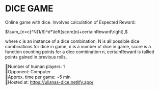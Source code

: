 # DICE GAME
 
 Online game with dice. Involves calculation of Expected Reward:

 $`\sum_{n=c}^N(1/6)^d*\left(score(n)+certainReward\right),`$

 where c is an instance of a dice combination, N is all possible dice combinations for dice in game, d is a number of dice in game, score is a function counting points for a dice combination n, certainReward is tallied points gained in previous rolls.   
 
 🎲Number of human players: 1  
 🎲Opponent: Computer  
 🎲Approx. time per game: ~5 min  
 🎲Hosted at: https://ulianas-dice.netlify.app/  



 

